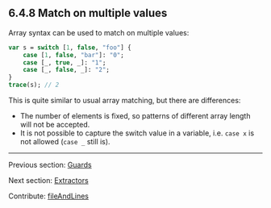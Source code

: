 ## 6.4.8 Match on multiple values

Array syntax can be used to match on multiple values:

```haxe
var s = switch [1, false, "foo"] {
	case [1, false, "bar"]: "0";
	case [_, true, _]: "1";
	case [_, false, _]: "2";
}
trace(s); // 2
```

This is quite similar to usual array matching, but there are differences:



* The number of elements is fixed, so patterns of different array length will not be accepted.
* It is not possible to capture the switch value in a variable, i.e. `case x` is not allowed (`case _` still is).

---

Previous section: [Guards](lf-pattern-matching-guards.md)

Next section: [Extractors](lf-pattern-matching-extractors.md)

Contribute: [fileAndLines](https://github.com/HaxeFoundation/HaxeManual/blob/master/06-language-features.tex#L209-209)